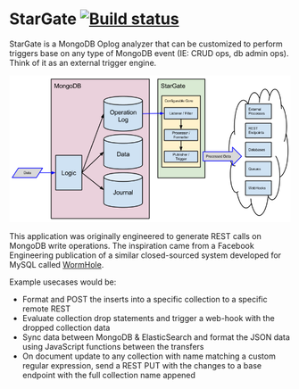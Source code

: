 # StarGate [![Build status](https://ci.appveyor.com/api/projects/status/l1ew8x5xhawy9o78?svg=true)](https://ci.appveyor.com/project/ronin1/stargate)
StarGate is a MongoDB Oplog analyzer that can be customized to perform triggers base on any type of MongoDB event (IE: CRUD ops, db admin ops). Think of it as an external trigger engine.

![](https://github.com/Rowl-Inc/StarGate/blob/master/wiki/img/diagram.png)

This application was originally engineered to generate REST calls on MongoDB write operations.  The inspiration came from a Facebook Engineering publication of a similar closed-sourced system developed for MySQL called <a href="https://www.facebook.com/notes/facebook-engineering/wormhole-pubsub-system-moving-data-through-space-and-time/10151504075843920">WormHole</a>.

Example usecases would be: 
* Format and POST the inserts into a specific collection to a specific remote REST
* Evaluate collection drop statements and trigger a web-hook with the dropped collection data
* Sync data between MongoDB & ElasticSearch and format the JSON data using JavaScript functions between the transfers
* On document update to any collection with name matching a custom regular expression, send a REST PUT with the changes to a base endpoint with the full collection name appened
